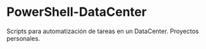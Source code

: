 # PowerShell-DataCenter
 Scripts para automatización de tareas en un DataCenter. Proyectos personales.
